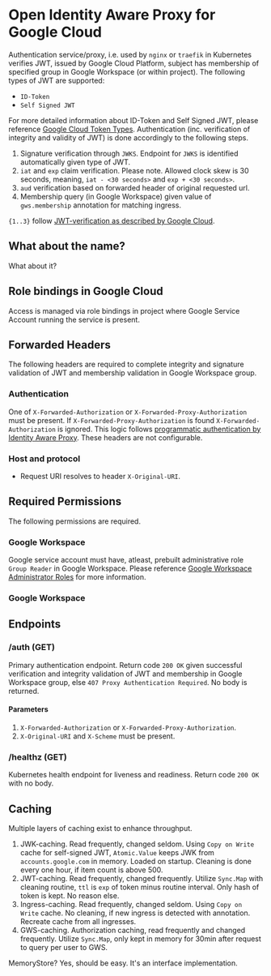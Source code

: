 # Open Identity Aware Proxy for Google Cloud
Authentication service/proxy, i.e. used by `nginx` or `traefik` in Kubernetes verifies JWT, issued by Google Cloud Platform, subject has membership of specified group in Google Workspace (or within project). The following types of JWT are supported:

- `ID-Token`
- `Self Signed JWT`

For more detailed information about ID-Token and Self Signed JWT, please reference [Google Cloud Token Types][Google Cloud Token Types]. Authentication (inc. verification of integrity and validity of JWT) is done accordingly to the following steps.

1. Signature verification through `JWKS`. Endpoint for `JWKS` is identified automatically given type of JWT.
2. `iat` and `exp` claim verification. Please note. Allowed clock skew is 30 seconds, meaning, `iat - <30 seconds>` and `exp + <30 seconds>`.
3. `aud` verification based on forwarded header of original requested url.
4. Membership query (in Google Workspace) given value of `gws.membership` annotation for matching ingress.

`{1..3}` follow [JWT-verification as described by Google Cloud][JWT-Verification].

## What about the name?
What about it?

## Role bindings in Google Cloud

Access is managed via role bindings in project where Google Service Account running the service is present.

## Forwarded Headers
The following headers are required to complete integrity and signature validation of JWT and membership validation in Google Workspace group.

### Authentication
One of `X-Forwarded-Authorization` or `X-Forwarded-Proxy-Authorization` must be present. If `X-Forwarded-Proxy-Authorization` is found `X-Forwarded-Authorization` is ignored.
This logic follows [programmatic authentication by Identity Aware Proxy][Programmatic Authentication]. These headers are not configurable.

### Host and protocol
- Request URI resolves to header `X-Original-URI`.

## Required Permissions
The following permissions are required.

### Google Workspace
Google service account must have, atleast, prebuilt administrative role `Group Reader` in Google Workspace. Please reference [Google Workspace Administrator Roles][Google Workspace Administrator Roles] for more information.

### Google Workspace

## Endpoints 

### /auth (GET)
Primary authentication endpoint. Return code `200 OK` given successful verification and integrity validation of JWT and membership in Google Workspace group, else `407 Proxy Authentication Required`. No body is returned.

#### Parameters
1. `X-Forwarded-Authorization` or `X-Forwarded-Proxy-Authorization`.
2. `X-Original-URI` and `X-Scheme` must be present.

### /healthz (GET)
Kubernetes health endpoint for liveness and readiness. Return code `200 OK` with no body.

## Caching
Multiple layers of caching exist to enhance throughput.

1. JWK-caching. Read frequently, changed seldom. Using `Copy on Write` cache for self-signed JWT,
   `Atomic.Value` keeps JWK from `accounts.google.com` in memory. Loaded on startup. Cleaning is done
    every one hour, if item count is above 500.
2. JWT-caching. Read frequently, changed frequently. Utilize `Sync.Map` with cleaning routine,
   `ttl` is `exp` of token minus routine interval. Only hash of token is kept. No reason else.
3. Ingress-caching. Read frequently, changed seldom. Using `Copy on Write` cache. No cleaning,
   if new ingress is detected with annotation. Recreate cache from all ingresses.
4. GWS-caching. Authorization caching, read frequently and changed frequently. Utilize `Sync.Map`,
   only kept in memory for 30min after request to query per user to GWS.

MemoryStore? Yes, should be easy. It's an interface implementation.

[Google Workspace Groups API]: <https://developers.google.com/admin-sdk/directory/reference/rest/v1/groups> "Google Workspace Groups API"
[Google Workspace Administrator Roles]: <https://support.google.com/a/answer/2405986> "Google Workspace Administrator Roles"
[Google Cloud Token Types]: <https://cloud.google.com/docs/authentication/token-types> "Google Cloud Token Types"
[Programmatic Authentication]: <https://cloud.google.com/iap/docs/authentication-howto#authenticating_from_proxy-authorization_header> "Programmatic Authentication"
[JWT-verification]: <https://cloud.google.com/docs/authentication/token-types#id-aud> "JWT-verification"
